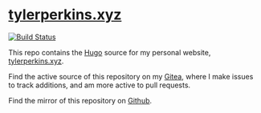 # [tylerperkins.xyz](https://tylerperkins.xyz)

[![Build Status](https://drone.clortox.com/api/badges/Infrastructure/tylerperkins.xyz/status.svg)](https://drone.clortox.com/Infrastructure/tylerperkins.xyz)

This repo contains the [Hugo](https://gohugo.io) source for my personal website, [tylerperkins.xyz](https://tylerperkins.xyz).

Find the active source of this repository on my [Gitea](https://git.clortox.com/Infrastructure/tylerperkins.xyz), where I make issues to track additions, and am more active to pull requests.

Find the mirror of this repository on [Github](https://github.com/Clortox/tylerperkins.xyz).

